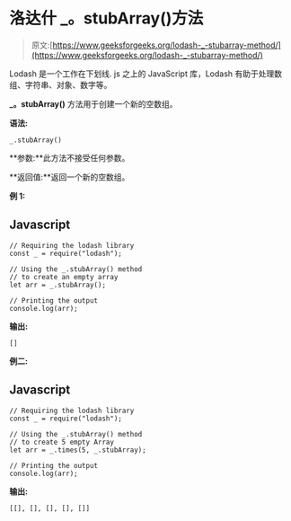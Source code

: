 # 洛达什 _。stubArray()方法

> 原文:[https://www.geeksforgeeks.org/lodash-_-stubarray-method/](https://www.geeksforgeeks.org/lodash-_-stubarray-method/)

Lodash 是一个工作在下划线. js 之上的 JavaScript 库，Lodash 有助于处理数组、字符串、对象、数字等。

**_。stubArray()** 方法用于创建一个新的空数组。

**语法:**

```
_.stubArray()

```

**参数:**此方法不接受任何参数。

**返回值:**返回一个新的空数组。

**例 1:**

## Javascript

```
// Requiring the lodash library  
const _ = require("lodash");            

// Using the _.stubArray() method 
// to create an empty array
let arr = _.stubArray(); 

// Printing the output  
console.log(arr);
```

**输出:**

```
[]

```

**例二:**

## Javascript

```
// Requiring the lodash library  
const _ = require("lodash");            

// Using the _.stubArray() method
// to create 5 empty Array
let arr = _.times(5, _.stubArray); 

// Printing the output  
console.log(arr);
```

**输出:**

```
[[], [], [], [], []]

```